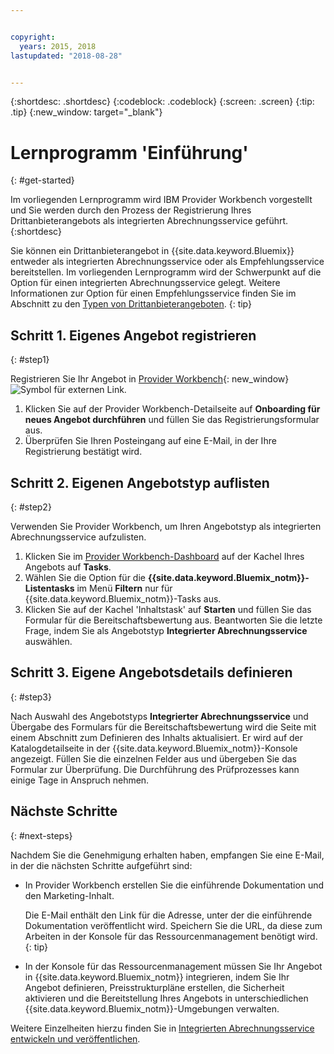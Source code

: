 ```yaml
---


copyright:
  years: 2015, 2018
lastupdated: "2018-08-28"


---
```


{:shortdesc: .shortdesc}
{:codeblock: .codeblock}
{:screen: .screen}
{:tip: .tip}
{:new_window: target="_blank"}

# Lernprogramm 'Einführung'
{: #get-started}

Im vorliegenden Lernprogramm wird IBM Provider Workbench vorgestellt und Sie werden durch den Prozess der Registrierung Ihres Drittanbieterangebots als integrierten Abrechnungsservice geführt.
{:shortdesc}

Sie können ein Drittanbieterangebot in {{site.data.keyword.Bluemix}} entweder als integrierten Abrechnungsservice oder als Empfehlungsservice bereitstellen. Im vorliegenden Lernprogramm wird der Schwerpunkt auf die Option für einen integrierten Abrechnungsservice gelegt. Weitere Informationen zur Option für einen Empfehlungsservice finden Sie im Abschnitt zu den [Typen von Drittanbieterangeboten](/docs/third-party/offering-types.html).
{: tip}

## Schritt 1. Eigenes Angebot registrieren
{: #step1}

Registrieren Sie Ihr Angebot in [Provider Workbench](https://www.ibm.com/marketplace/workbench/){: new_window} ![Symbol für externen Link](../icons/launch-glyph.svg "Symbol für externen Link").

1. Klicken Sie auf der Provider Workbench-Detailseite auf **Onboarding für neues Angebot durchführen** und füllen Sie das Registrierungsformular aus.
2. Überprüfen Sie Ihren Posteingang auf eine E-Mail, in der Ihre Registrierung bestätigt wird.

## Schritt 2. Eigenen Angebotstyp auflisten
{: #step2}

Verwenden Sie Provider Workbench, um Ihren Angebotstyp als integrierten Abrechnungsservice aufzulisten.

1. Klicken Sie im [Provider Workbench-Dashboard](https://www.ibm.com/marketplace/workbench/provider/dashboard) auf der Kachel Ihres Angebots auf **Tasks**.
2. Wählen Sie die Option für die **{{site.data.keyword.Bluemix_notm}}-Listentasks** im Menü **Filtern** nur für {{site.data.keyword.Bluemix_notm}}-Tasks aus.
3. Klicken Sie auf der Kachel 'Inhaltstask' auf **Starten** und füllen Sie das Formular für die Bereitschaftsbewertung aus. Beantworten Sie die letzte Frage, indem Sie als Angebotstyp **Integrierter Abrechnungsservice** auswählen.

## Schritt 3. Eigene Angebotsdetails definieren
{: #step3}

Nach Auswahl des Angebotstyps **Integrierter Abrechnungsservice** und Übergabe des Formulars für die Bereitschaftsbewertung wird die Seite mit einem Abschnitt zum Definieren des Inhalts aktualisiert. Er wird auf der Katalogdetailseite in der {{site.data.keyword.Bluemix_notm}}-Konsole angezeigt. Füllen Sie die einzelnen Felder aus und übergeben Sie das Formular zur Überprüfung. Die Durchführung des Prüfprozesses kann einige Tage in Anspruch nehmen.

## Nächste Schritte
{: #next-steps}

Nachdem Sie die Genehmigung erhalten haben, empfangen Sie eine E-Mail, in der die nächsten Schritte aufgeführt sind:

* In Provider Workbench erstellen Sie die einführende Dokumentation und den Marketing-Inhalt.

  Die E-Mail enthält den Link für die Adresse, unter der die einführende Dokumentation veröffentlicht wird. Speichern Sie die URL, da diese zum Arbeiten in der Konsole für das Ressourcenmanagement benötigt wird. 
  {: tip}

* In der Konsole für das Ressourcenmanagement müssen Sie Ihr Angebot in {{site.data.keyword.Bluemix_notm}} integrieren, indem Sie Ihr Angebot definieren, Preisstrukturpläne erstellen, die Sicherheit aktivieren und die Bereitstellung Ihres Angebots in unterschiedlichen {{site.data.keyword.Bluemix_notm}}-Umgebungen verwalten. 

Weitere Einzelheiten hierzu finden Sie in [Integrierten Abrechnungsservice entwickeln und veröffentlichen](/docs/third-party/integrated-billing-service.html).

